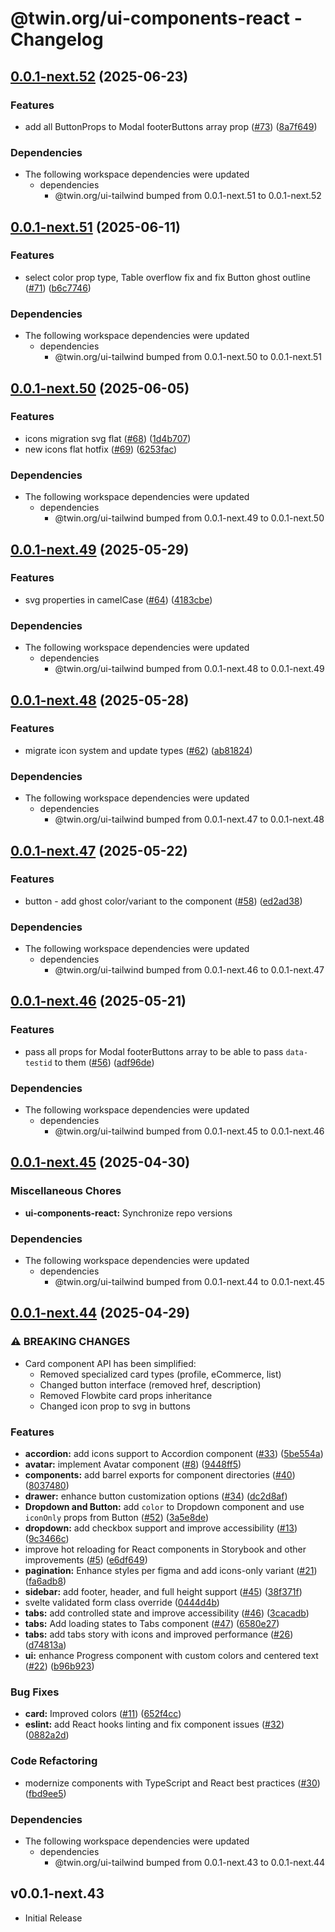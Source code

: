 # @twin.org/ui-components-react - Changelog

## [0.0.1-next.52](https://github.com/twinfoundation/ui/compare/ui-components-react-v0.0.1-next.51...ui-components-react-v0.0.1-next.52) (2025-06-23)


### Features

* add all ButtonProps to Modal footerButtons array prop ([#73](https://github.com/twinfoundation/ui/issues/73)) ([8a7f649](https://github.com/twinfoundation/ui/commit/8a7f6495c64e4207d04c49f0bc6f026e6ff7202f))


### Dependencies

* The following workspace dependencies were updated
  * dependencies
    * @twin.org/ui-tailwind bumped from 0.0.1-next.51 to 0.0.1-next.52

## [0.0.1-next.51](https://github.com/twinfoundation/ui/compare/ui-components-react-v0.0.1-next.50...ui-components-react-v0.0.1-next.51) (2025-06-11)


### Features

* select color prop type, Table overflow fix and fix Button ghost outline ([#71](https://github.com/twinfoundation/ui/issues/71)) ([b6c7746](https://github.com/twinfoundation/ui/commit/b6c7746c281892ea10f235046362f97dabfa20d5))


### Dependencies

* The following workspace dependencies were updated
  * dependencies
    * @twin.org/ui-tailwind bumped from 0.0.1-next.50 to 0.0.1-next.51

## [0.0.1-next.50](https://github.com/twinfoundation/ui/compare/ui-components-react-v0.0.1-next.49...ui-components-react-v0.0.1-next.50) (2025-06-05)


### Features

* icons migration svg flat ([#68](https://github.com/twinfoundation/ui/issues/68)) ([1d4b707](https://github.com/twinfoundation/ui/commit/1d4b7073afe736a0d1b203d0fc079d2d3848760c))
* new icons flat hotfix ([#69](https://github.com/twinfoundation/ui/issues/69)) ([6253fac](https://github.com/twinfoundation/ui/commit/6253fac4e327947c4337103e05ad870ec91d5cf4))


### Dependencies

* The following workspace dependencies were updated
  * dependencies
    * @twin.org/ui-tailwind bumped from 0.0.1-next.49 to 0.0.1-next.50

## [0.0.1-next.49](https://github.com/twinfoundation/ui/compare/ui-components-react-v0.0.1-next.48...ui-components-react-v0.0.1-next.49) (2025-05-29)


### Features

* svg properties in camelCase ([#64](https://github.com/twinfoundation/ui/issues/64)) ([4183cbe](https://github.com/twinfoundation/ui/commit/4183cbebb5c1a09e04571fc6368c8808ee844ef0))


### Dependencies

* The following workspace dependencies were updated
  * dependencies
    * @twin.org/ui-tailwind bumped from 0.0.1-next.48 to 0.0.1-next.49

## [0.0.1-next.48](https://github.com/twinfoundation/ui/compare/ui-components-react-v0.0.1-next.47...ui-components-react-v0.0.1-next.48) (2025-05-28)


### Features

* migrate icon system and update types ([#62](https://github.com/twinfoundation/ui/issues/62)) ([ab81824](https://github.com/twinfoundation/ui/commit/ab81824e06cf0f03ed1d888f2db9b642574d8b42))


### Dependencies

* The following workspace dependencies were updated
  * dependencies
    * @twin.org/ui-tailwind bumped from 0.0.1-next.47 to 0.0.1-next.48

## [0.0.1-next.47](https://github.com/twinfoundation/ui/compare/ui-components-react-v0.0.1-next.46...ui-components-react-v0.0.1-next.47) (2025-05-22)

### Features

- button - add ghost color/variant to the component ([#58](https://github.com/twinfoundation/ui/issues/58)) ([ed2ad38](https://github.com/twinfoundation/ui/commit/ed2ad38fac00617004be5c7b15dab73cf818ecc5))

### Dependencies

- The following workspace dependencies were updated
  - dependencies
    - @twin.org/ui-tailwind bumped from 0.0.1-next.46 to 0.0.1-next.47

## [0.0.1-next.46](https://github.com/twinfoundation/ui/compare/ui-components-react-v0.0.1-next.45...ui-components-react-v0.0.1-next.46) (2025-05-21)

### Features

- pass all props for Modal footerButtons array to be able to pass `data-testid` to them ([#56](https://github.com/twinfoundation/ui/issues/56)) ([adf96de](https://github.com/twinfoundation/ui/commit/adf96de722bd0a1f6613808296e1bad5d9581e9a))

### Dependencies

- The following workspace dependencies were updated
  - dependencies
    - @twin.org/ui-tailwind bumped from 0.0.1-next.45 to 0.0.1-next.46

## [0.0.1-next.45](https://github.com/twinfoundation/ui/compare/ui-components-react-v0.0.1-next.44...ui-components-react-v0.0.1-next.45) (2025-04-30)

### Miscellaneous Chores

- **ui-components-react:** Synchronize repo versions

### Dependencies

- The following workspace dependencies were updated
  - dependencies
    - @twin.org/ui-tailwind bumped from 0.0.1-next.44 to 0.0.1-next.45

## [0.0.1-next.44](https://github.com/twinfoundation/ui/compare/ui-components-react-v0.0.1-next.43...ui-components-react-v0.0.1-next.44) (2025-04-29)

### ⚠ BREAKING CHANGES

- Card component API has been simplified:
  - Removed specialized card types (profile, eCommerce, list)
  - Changed button interface (removed href, description)
  - Removed Flowbite card props inheritance
  - Changed icon prop to svg in buttons

### Features

- **accordion:** add icons support to Accordion component ([#33](https://github.com/twinfoundation/ui/issues/33)) ([5be554a](https://github.com/twinfoundation/ui/commit/5be554a2712896811d467e5b479795a0c76530f5))
- **avatar:** implement Avatar component ([#8](https://github.com/twinfoundation/ui/issues/8)) ([9448ff5](https://github.com/twinfoundation/ui/commit/9448ff58e110f95f3bae49f4e10f7d83752667c5))
- **components:** add barrel exports for component directories ([#40](https://github.com/twinfoundation/ui/issues/40)) ([8037480](https://github.com/twinfoundation/ui/commit/8037480358ca7d71da7c8fadd70915496cc402ff))
- **drawer:** enhance button customization options ([#34](https://github.com/twinfoundation/ui/issues/34)) ([dc2d8af](https://github.com/twinfoundation/ui/commit/dc2d8af73ce148329d05efa63d44e1bb38a40ad2))
- **Dropdown and Button:** add `color` to Dropdown component and use `iconOnly` props from Button ([#52](https://github.com/twinfoundation/ui/issues/52)) ([3a5e8de](https://github.com/twinfoundation/ui/commit/3a5e8de6622b5df97a2cc19939283562aa3544e1))
- **dropdown:** add checkbox support and improve accessibility ([#13](https://github.com/twinfoundation/ui/issues/13)) ([9c3466c](https://github.com/twinfoundation/ui/commit/9c3466caa98794cec566864cbcba46298e8ca02b))
- improve hot reloading for React components in Storybook and other improvements ([#5](https://github.com/twinfoundation/ui/issues/5)) ([e6df649](https://github.com/twinfoundation/ui/commit/e6df649c2b471f9fe23d015475220f135ef791bb))
- **pagination:** Enhance styles per figma and add icons-only variant ([#21](https://github.com/twinfoundation/ui/issues/21)) ([fa6adb8](https://github.com/twinfoundation/ui/commit/fa6adb833dd720a00d1179c734ad2a00d87f61cd))
- **sidebar:** add footer, header, and full height support ([#45](https://github.com/twinfoundation/ui/issues/45)) ([38f371f](https://github.com/twinfoundation/ui/commit/38f371ffba864cb29108390d9affb08deb6b8acc))
- svelte validated form class override ([0444d4b](https://github.com/twinfoundation/ui/commit/0444d4b767459717f7733dd228e1d8641b9009a3))
- **tabs:** add controlled state and improve accessibility ([#46](https://github.com/twinfoundation/ui/issues/46)) ([3cacadb](https://github.com/twinfoundation/ui/commit/3cacadb4153efbbc9757cbf1284d670146dd4645))
- **tabs:** Add loading states to Tabs component ([#47](https://github.com/twinfoundation/ui/issues/47)) ([6580e27](https://github.com/twinfoundation/ui/commit/6580e27150c8ba291d40c56b1b901611d229aa9d))
- **tabs:** add tabs story with icons and improved performance ([#26](https://github.com/twinfoundation/ui/issues/26)) ([d74813a](https://github.com/twinfoundation/ui/commit/d74813a06699ef2f50328d75cee81207311d98ba))
- **ui:** enhance Progress component with custom colors and centered text ([#22](https://github.com/twinfoundation/ui/issues/22)) ([b96b923](https://github.com/twinfoundation/ui/commit/b96b9234ed99e2ac51dbecc85353ea0d850529c1))

### Bug Fixes

- **card:** Improved colors ([#11](https://github.com/twinfoundation/ui/issues/11)) ([652f4cc](https://github.com/twinfoundation/ui/commit/652f4cc68d1116fd6f62cfd643d8ec288d5e9a30))
- **eslint:** add React hooks linting and fix component issues ([#32](https://github.com/twinfoundation/ui/issues/32)) ([0882a2d](https://github.com/twinfoundation/ui/commit/0882a2df28bbca89f3d7a85bed2655cb1e17e6cf))

### Code Refactoring

- modernize components with TypeScript and React best practices ([#30](https://github.com/twinfoundation/ui/issues/30)) ([fbd9ee5](https://github.com/twinfoundation/ui/commit/fbd9ee53732faa0ca1b4f5df2155e6789097deb6))

### Dependencies

- The following workspace dependencies were updated
  - dependencies
    - @twin.org/ui-tailwind bumped from 0.0.1-next.43 to 0.0.1-next.44

## v0.0.1-next.43

- Initial Release
